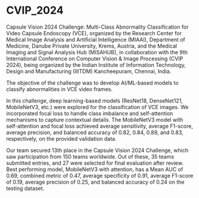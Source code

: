 # CVIP_2024
Capsule Vision 2024 Challenge: Multi-Class Abnormality Classification for Video Capsule Endoscopy (VCE), organized by the Research Center for Medical Image Analysis and Artificial Intelligence (MIAAI), Department of Medicine, Danube Private University, Krems, Austria, and the Medical Imaging and Signal Analysis Hub (MISAHUB), in collaboration with the 9th International Conference on Computer Vision & Image Processing (CVIP 2024), being organized by the Indian Institute of Information Technology, Design and Manufacturing (IIITDM) Kancheepuram, Chennai, India.

The objective of the challenge was to develop AI/ML-based models to classify abnormalities in VCE video frames.

In this challenge, deep learning-based models (ResNet18, DenseNet121, MobileNetV3, etc.) were explored for the classification of VCE images. We incorporated focal loss to handle class imbalance and self-attention mechanisms to capture contextual details. The MobileNetV3 model with self-attention and focal loss achieved average sensitivity, average F1-score, average precision, and balanced accuracy of 0.82, 0.84, 0.89, and 0.83, respectively, on the provided validation data.

Our team secured 13th place in the Capsule Vision 2024 Challenge, which saw participation from 150 teams worldwide. Out of these, 35 teams submitted entries, and 27 were selected for final evaluation after review. Best performing model, MobileNetV3 with attention, has a Mean AUC of 0.69, combined metric of 0.47, average specificity of 0.91, average F1-score of 0.19, average precision of 0.25, and balanced accuracy of 0.24 on the testing dataset.


